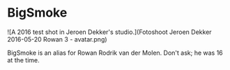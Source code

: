 # BigSmoke

![A 2016 test shot in Jeroen Dekker's studio.](Fotoshoot Jeroen Dekker 2016-05-20 Rowan 3 - avatar.png)

BigSmoke is an alias for Rowan Rodrik van der Molen. Don't ask; he was 16 at the time.
